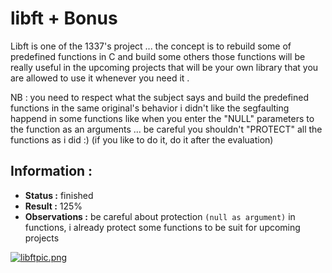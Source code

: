# libft + Bonus
Libft is one of the 1337's project ... the concept is to rebuild some of predefined functions in C and build some others 
those functions will be really useful in the upcoming projects that will be your own library that you are allowed to use it whenever you need it .

NB : you need to respect what the subject says and build the predefined functions in the same original's behavior i didn't like the segfaulting happend in some functions like when you enter the "NULL" parameters to the function as an arguments ... be careful you shouldn't "PROTECT" all the functions as i did :) (if you like to do it, do it after the  evaluation)
## Information : 

- **Status :** finished 
- **Result :** 125%
- **Observations :** be careful about protection `(null as argument)` in functions, i already protect some functions to be suit for upcoming projects 


[![libftpic.png](https://i.postimg.cc/GtNqcyx6/libftpic.png)](https://postimg.cc/1VGpB4TK)
